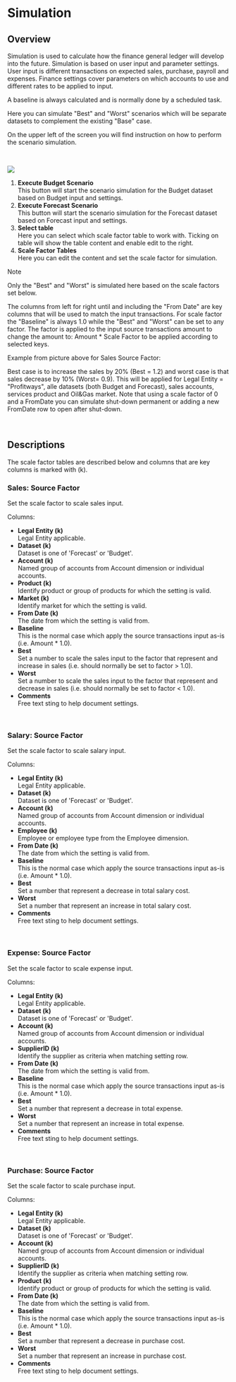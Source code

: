 # Simulation

## Overview
Simulation is used to calculate how the finance general ledger will develop into the future. Simulation is based on user input and parameter settings. User input is different transactions on expected sales, purchase, payroll and expenses. Finance settings cover parameters on which accounts to use and different rates to be applied to input.

A baseline is always calculated and is normally done by a scheduled task.

Here you can simulate "Best" and "Worst" scenarios which will be separate datasets to complement the existing "Base" case.

On the upper left of the screen you will find instruction on how to perform the scenario simulation.

<br/>

![](https://profitbasedocs.blob.core.windows.net/plannerimages/finance-simulation.jpg)

1. **Execute Budget Scenario**<br/> 
This button will start the scenario simulation for the Budget dataset based on Budget input and settings. 
2. **Execute Forecast Scenario**<br/> 
This button will start the scenario simulation for the Forecast dataset based on Forecast input and settings. 
3. **Select table**<br/> 
Here you can select which scale factor table to work with. Ticking on table will show the table content and enable edit to the right.
4. **Scale Factor Tables**<br/> 
Here you can edit the content and set the scale factor for simulation.


> [!NOTE]
> Only the "Best" and "Worst" is simulated here based on the scale factors set below.

The columns from left for right until and including the "From Date" are key columns that will be used to match the input transactions. For scale factor the "Baseline" is always 1.0 while the "Best" and "Worst" can be set to any factor. The factor is applied to the input source transactions amount to change the amount to: Amount * Scale Factor to be applied according to selected keys.

Example from picture above for Sales Source Factor: 

Best case is to increase the sales by 20% (Best = 1.2) and worst case is that sales decrease by 10% (Worst= 0.9). This will be applied for Legal Entity = "Profitways", alle datasets (both Budget and Forecast), sales accounts, services product and Oil&Gas market. Note that using a scale factor of 0 and a FromDate you can simulate shut-down permanent or adding a new FromDate row to open after shut-down.

<br/>

## Descriptions

The scale factor tables are described below and columns that are key columns is marked with (k).

### Sales: Source Factor
Set the scale factor to scale sales input.

Columns:

- **Legal Entity (k)**<br/>
Legal Entity applicable.
- **Dataset (k)**<br/>
Dataset is one of 'Forecast' or 'Budget'.
- **Account (k)**<br/>
Named group of accounts from Account dimension or individual accounts.
- **Product (k)**<br/>
Identify product or group of products for which the setting is valid.
- **Market (k)**<br/>
Identify market for which the setting is valid.
- **From Date (k)**<br/>
The date from which the setting is valid from.
- **Baseline**<br/>
This is the normal case which apply the source transactions input as-is (i.e. Amount * 1.0).
- **Best**<br/>
Set a number to scale the sales input to the factor that represent and increase in sales (i.e. should normally be set to factor > 1.0).
- **Worst**<br/>
Set a number to scale the sales input to the factor that represent and decrease in sales (i.e. should normally be set to factor < 1.0).
- **Comments**<br/>
Free text sting to help document settings.
<br/>

### Salary: Source Factor
Set the scale factor to scale salary input.

Columns:

- **Legal Entity (k)**<br/>
Legal Entity applicable.
- **Dataset (k)**<br/>
Dataset is one of 'Forecast' or 'Budget'.
- **Account (k)**<br/>
Named group of accounts from Account dimension or individual accounts.
- **Employee (k)**<br/>
Employee or employee type from the Employee dimension.
- **From Date (k)**<br/>
The date from which the setting is valid from.
- **Baseline**<br/>
This is the normal case which apply the source transactions input as-is (i.e. Amount * 1.0).
- **Best**<br/>
Set a number that represent a decrease in total salary cost.
- **Worst**<br/>
Set a number that represent an increase in total salary cost.
- **Comments**<br/>
Free text sting to help document settings.
<br/>

###  Expense: Source Factor
Set the scale factor to scale expense input.

Columns:

- **Legal Entity (k)**<br/>
Legal Entity applicable.
- **Dataset (k)**<br/>
Dataset is one of 'Forecast' or 'Budget'.
- **Account (k)**<br/>
Named group of accounts from Account dimension or individual accounts.
- **SupplierID (k)**<br/>
Identify the supplier as criteria when matching setting row.
- **From Date (k)**<br/>
The date from which the setting is valid from.
- **Baseline**<br/>
This is the normal case which apply the source transactions input as-is (i.e. Amount * 1.0).
- **Best**<br/>
Set a number that represent a decrease in total expense.
- **Worst**<br/>
Set a number that represent an increase in total expense.
- **Comments**<br/>
Free text sting to help document settings.
<br/>

### Purchase: Source Factor
Set the scale factor to scale purchase input.

Columns:

- **Legal Entity (k)**<br/>
Legal Entity applicable.
- **Dataset (k)**<br/>
Dataset is one of 'Forecast' or 'Budget'.
- **Account (k)**<br/>
Named group of accounts from Account dimension or individual accounts.
- **SupplierID (k)**<br/>
Identify the supplier as criteria when matching setting row.
- **Product (k)**<br/>
Identify product or group of products for which the setting is valid.
- **From Date (k)**<br/>
The date from which the setting is valid from.
- **Baseline**<br/>
This is the normal case which apply the source transactions input as-is (i.e. Amount * 1.0).
- **Best**<br/>
Set a number that represent a decrease in purchase cost.
- **Worst**<br/>
Set a number that represent an increase in purchase cost.
- **Comments**<br/>
Free text sting to help document settings.
<br/>
